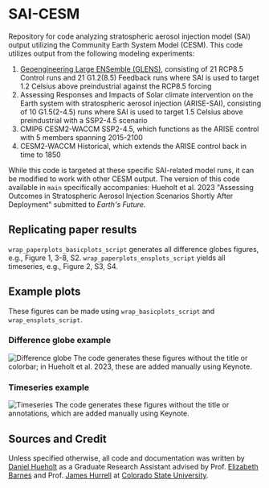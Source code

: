 # SAI-CESM
Repository for code analyzing stratospheric aerosol injection model (SAI) output utilizing the Community Earth System Model (CESM). This code utilizes output from the following modeling experiments:
1. [Geoengineering Large ENSemble (GLENS)](https://www.cesm.ucar.edu/projects/community-projects/GLENS/), consisting of 21 RCP8.5 Control runs and 21 G1.2(8.5) Feedback runs where SAI is used to target 1.2 Celsius above preindustrial against the RCP8.5 forcing
2. Assessing Responses and Impacts of Solar climate intervention on the Earth system with stratospheric aerosol injection (ARISE-SAI), consisting of 10 G1.5(2-4.5) runs where SAI is used to target 1.5 Celsius above preindustrial with a SSP2-4.5 scenario
3. CMIP6 CESM2-WACCM SSP2-4.5, which functions as the ARISE control with 5 members spanning 2015-2100
4. CESM2-WACCM Historical, which extends the ARISE control back in time to 1850

While this code is targeted at these specific SAI-related model runs, it can be modified to work with other CESM output. The version of this code available in `main` specifically accompanies:
Hueholt et al. 2023 "Assessing Outcomes in Stratospheric Aerosol Injection
Scenarios Shortly After Deployment" submitted to *Earth's Future*.

## Replicating paper results
`wrap_paperplots_basicplots_script` generates all difference globes figures, e.g., Figure 1, 3-8, S2. `wrap_paperplots_ensplots_script` yields all timeseries, e.g., Figure 2, S3, S4.

## Example plots
These figures can be made using `wrap_basicplots_script` and `wrap_ensplots_script`.
### Difference globe example
![Difference globe](images/hueholtetal-f03.png)
The code generates these figures without the title or colorbar; in Hueholt et al. 2023, these are added manually using Keynote.


### Timeseries example
![Timeseries](images/hueholt-ts-example.png)
The code generates these figures without the title or annotations, which are added manually using Keynote.


## Sources and Credit
Unless specified otherwise, all code and documentation was written by [Daniel Hueholt](https://www.hueholt.earth) as a Graduate Research Assistant advised by Prof. [Elizabeth Barnes](https://barnes.atmos.colostate.edu/) and Prof. [James Hurrell](https://sites.google.com/rams.colostate.edu/hurrellgroup/home) at [Colorado State University](https://www.colostate.edu/).
